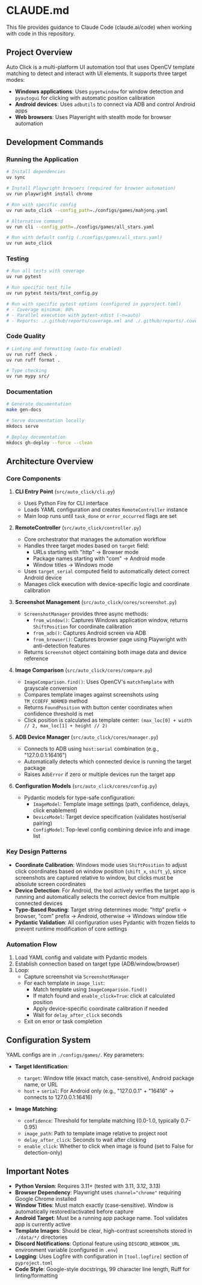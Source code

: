 # CLAUDE.md

This file provides guidance to Claude Code (claude.ai/code) when working with code in this repository.

## Project Overview

Auto Click is a multi-platform UI automation tool that uses OpenCV template matching to detect and interact with UI elements. It supports three target modes:

- **Windows applications**: Uses `pygetwindow` for window detection and `pyautogui` for clicking with automatic position calibration
- **Android devices**: Uses `adbutils` to connect via ADB and control Android apps
- **Web browsers**: Uses Playwright with stealth mode for browser automation

## Development Commands

### Running the Application

```bash
# Install dependencies
uv sync

# Install Playwright browsers (required for browser automation)
uv run playwright install chrome

# Run with specific config
uv run auto_click --config_path=./configs/games/mahjong.yaml

# Alternative command
uv run cli --config_path=./configs/games/all_stars.yaml

# Run with default config (./configs/games/all_stars.yaml)
uv run auto_click
```

### Testing

```bash
# Run all tests with coverage
uv run pytest

# Run specific test file
uv run pytest tests/test_config.py

# Run with specific pytest options (configured in pyproject.toml)
# - Coverage minimum: 80%
# - Parallel execution with pytest-xdist (-n=auto)
# - Reports: ./.github/reports/coverage.xml and ./.github/reports/.coverage.pytest.xml
```

### Code Quality

```bash
# Linting and formatting (auto-fix enabled)
uv run ruff check .
uv run ruff format .

# Type checking
uv run mypy src/
```

### Documentation

```bash
# Generate documentation
make gen-docs

# Serve documentation locally
mkdocs serve

# Deploy documentation
mkdocs gh-deploy --force --clean
```

## Architecture Overview

### Core Components

1. **CLI Entry Point** (`src/auto_click/cli.py`)

   - Uses Python Fire for CLI interface
   - Loads YAML configuration and creates `RemoteController` instance
   - Main loop runs until `task_done` or `error_occurred` flags are set

2. **RemoteController** (`src/auto_click/controller.py`)

   - Core orchestrator that manages the automation workflow
   - Handles three target modes based on `target` field:
     - URLs starting with "http" → Browser mode
     - Package names starting with "com" → Android mode
     - Window titles → Windows mode
   - Uses `target_serial` computed field to automatically detect correct Android device
   - Manages click execution with device-specific logic and coordinate calibration

3. **Screenshot Management** (`src/auto_click/cores/screenshot.py`)

   - `ScreenshotManager` provides three async methods:
     - `from_window()`: Captures Windows application window, returns `ShiftPosition` for coordinate calibration
     - `from_adb()`: Captures Android screen via ADB
     - `from_browser()`: Captures browser page using Playwright with anti-detection features
   - Returns `Screenshot` object containing both image data and device reference

4. **Image Comparison** (`src/auto_click/cores/compare.py`)

   - `ImageComparison.find()`: Uses OpenCV's `matchTemplate` with grayscale conversion
   - Compares template images against screenshots using `TM_CCOEFF_NORMED` method
   - Returns `FoundPosition` with button center coordinates when confidence threshold is met
   - Click position is calculated as template center: `(max_loc[0] + width // 2, max_loc[1] + height // 2)`

5. **ADB Device Manager** (`src/auto_click/cores/manager.py`)

   - Connects to ADB using `host:serial` combination (e.g., "127.0.0.1:16416")
   - Automatically detects which connected device is running the target package
   - Raises `AdbError` if zero or multiple devices run the target app

6. **Configuration Models** (`src/auto_click/cores/config.py`)

   - Pydantic models for type-safe configuration:
     - `ImageModel`: Template image settings (path, confidence, delays, click enablement)
     - `DeviceModel`: Target device specification (validates host/serial pairing)
     - `ConfigModel`: Top-level config combining device info and image list

### Key Design Patterns

- **Coordinate Calibration**: Windows mode uses `ShiftPosition` to adjust click coordinates based on window position (`shift_x`, `shift_y`), since screenshots are captured relative to window, but clicks must be absolute screen coordinates
- **Device Detection**: For Android, the tool actively verifies the target app is running and automatically selects the correct device from multiple connected devices
- **Type-Based Routing**: Target string determines mode: "http" prefix → browser, "com" prefix → Android, otherwise → Windows window title
- **Pydantic Validation**: All configuration uses Pydantic with frozen fields to prevent runtime modification of core settings

### Automation Flow

1. Load YAML config and validate with Pydantic models
2. Establish connection based on target type (ADB/window/browser)
3. Loop:
   - Capture screenshot via `ScreenshotManager`
   - For each template in `image_list`:
     - Match template using `ImageComparison.find()`
     - If match found and `enable_click=True`: click at calculated position
     - Apply device-specific coordinate calibration if needed
     - Wait for `delay_after_click` seconds
   - Exit on error or task completion

## Configuration System

YAML configs are in `./configs/games/`. Key parameters:

- **Target Identification**:

  - `target`: Window title (exact match, case-sensitive), Android package name, or URL
  - `host` + `serial`: For Android only (e.g., "127.0.0.1" + "16416" → connects to 127.0.0.1:16416)

- **Image Matching**:

  - `confidence`: Threshold for template matching (0.0-1.0, typically 0.7-0.95)
  - `image_path`: Path to template image relative to project root
  - `delay_after_click`: Seconds to wait after clicking
  - `enable_click`: Whether to click when image is found (set to False for detection-only)

## Important Notes

- **Python Version**: Requires 3.11+ (tested with 3.11, 3.12, 3.13)
- **Browser Dependency**: Playwright uses `channel="chrome"` requiring Google Chrome installed
- **Window Titles**: Must match exactly (case-sensitive). Window is automatically restored/activated before capture
- **Android Target**: Must be a running app package name. Tool validates app is currently active
- **Template Images**: Should be clear, high-contrast screenshots stored in `./data/*/` directories
- **Discord Notifications**: Optional feature using `DISCORD_WEBHOOK_URL` environment variable (configured in `.env`)
- **Logging**: Uses Logfire with configuration in `[tool.logfire]` section of `pyproject.toml`
- **Code Style**: Google-style docstrings, 99 character line length, Ruff for linting/formatting
